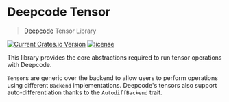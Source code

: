 # Deepcode Tensor

> [Deepcode](https://github.com/kothagpt/deepcode) Tensor Library

[![Current Crates.io Version](https://img.shields.io/crates/v/deepcode-tensor.svg)](https://crates.io/crates/deepcode-tensor)
[![license](https://shields.io/badge/license-MIT%2FApache--2.0-blue)](https://github.com/kothagpt/deepcode-tensor/blob/master/README.md)

This library provides the core abstractions required to run tensor operations with Deepcode.

`Tensor`s are generic over the backend to allow users to perform operations using different
`Backend` implementations. Deepcode's tensors also support auto-differentiation thanks to the
`AutodiffBackend` trait.
